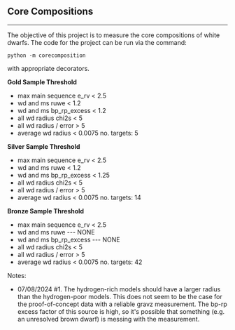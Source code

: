 ## Core Compositions
---

The objective of this project is to measure the core compositions of white dwarfs. The code for the project can be run via the command:
```
python -m corecomposition
```
with appropriate decorators.

**Gold Sample Threshold**
* max main sequence e_rv < 2.5
* wd and ms ruwe < 1.2
* wd and ms bp_rp_excess < 1.2
* all wd radius chi2s < 5
* all wd radius / error > 5
* average wd radius < 0.0075
no. targets: 5

**Silver Sample Threshold**
* max main sequence e_rv < 2.5
* wd and ms ruwe < 1.2
* wd and ms bp_rp_excess < 1.25
* all wd radius chi2s < 5
* all wd radius / error > 5
* average wd radius < 0.0075
no. targets: 14

**Bronze Sample Threshold**
* max main sequence e_rv < 2.5
* wd and ms ruwe --- NONE
* wd and ms bp_rp_excess --- NONE
* all wd radius chi2s < 5
* all wd radius / error > 5
* average wd radius < 0.0075
no. targets: 42

Notes:
* 07/08/2024 #1. The hydrogen-rich models should have a larger radius than the hydrogen-poor models. This does not seem to be the case for the proof-of-concept data with a reliable gravz measurement. The bp-rp excess factor of this source is high, so it's possible that something (e.g. an unresolved brown dwarf) is messing with the measurement.